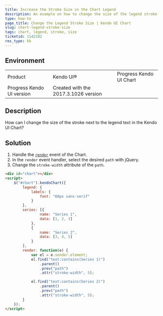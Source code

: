 ```yaml
---
title: Increase the Stroke Size in the Chart Legend
description: An example on how to change the size of the legend stroke in the Kendo UI Chart.
type: how-to
page_title: Change the Legend Stroke Size | Kendo UI Chart
slug: chart-legend-stroke-size
tags: chart, legend, stroke, size
ticketid: 1142102
res_type: kb
---
```


## Environment

<table>
 <tr>
  <td>Product</td>
  <td> Kendo UI®</td>
  <td>Progress Kendo UI Chart</td>
 </tr>
 <tr>
  <td>Progress Kendo UI version</td>
  <td>Created with the 2017.3.1026 version</td>
 </tr>
</table>

## Description

How can I change the size of the stroke next to the legend text in the Kendo UI Chart?

## Solution

1. Handle the [`render`](https://docs.telerik.com/kendo-ui/api/javascript/dataviz/ui/chart#events-render) event of the Chart.
1. In the `render` event handler, select the desired `path` with jQuery.
1. Change the `stroke-width` attribute of the `path`.

```html
<div id="chart"></div>
<script>
    $("#chart").kendoChart({
        legend: {
            labels: {
                font: "60px sans-serif"
            }
        },
        series: [{
                name: "Series 1",
                data: [1, 2, 3]
            },
            {
                name: "Series 2",
                data: [3, 4, 5]
            }
        ],
        render: function(e) {
            var el = e.sender.element;
            el.find("text:contains(Series 1)")
                .parent()
                .prev("path")
                .attr("stroke-width", 5);

            el.find("text:contains(Series 2)")
                .parent()
                .prev("path")
                .attr("stroke-width", 5);
        }
    });
</script>
```
